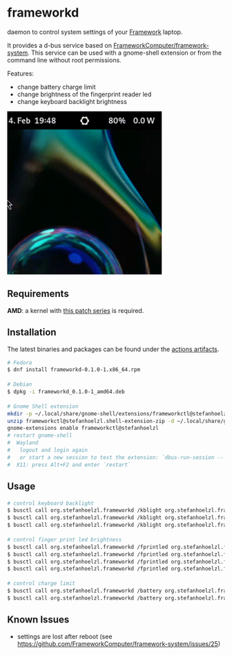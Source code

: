 # frameworkd
daemon to control system settings of your [Framework](https://frame.work/de/en) laptop.

It provides a d-bus service based on [FrameworkComputer/framework-system](https://github.com/FrameworkComputer/framework-system).
This service can be used with a gnome-shell extension or from the command line without root permissions.

Features:
* change battery charge limit
* change brightness of the fingerprint reader led
* change keyboard backlight brightness

![How it works](howitworks.gif)

## Requirements
__AMD__: a kernel with [this patch series](https://patchwork.kernel.org/project/chrome-platform/list/?series=804326) is required.

## Installation
The latest binaries and packages can be found under the [actions artifacts](/https://github.com/stefanhoelzl/frameworkd/actions?query=branch%3Amain+is%3Asuccess).
```bash
# Fedora
$ dnf install frameworkd-0.1.0-1.x86_64.rpm

# Debian
$ dpkg -i frameworkd_0.1.0-1_amd64.deb 

# Gnome Shell extension
mkdir -p ~/.local/share/gnome-shell/extensions/frameworkctl@stefanhoelzl
unzip frameworkctl@stefanhoelzl.shell-extension-zip -d ~/.local/share/gnome-shell/extensions/frameworkctl@stefanhoelzl
gnome-extensions enable frameworkctl@stefanhoelzl
# restart gnome-shell
#  Wayland
#   logout and login again
#   or start a new session to test the extension: `dbus-run-session -- gnome-shell --nested --wayland`
#  X11: press Alt+F2 and enter `restart`
```

## Usage
```bash
# control keyboard backlight
$ busctl call org.stefanhoelzl.frameworkd /kblight org.stefanhoelzl.framework.KeybLight GetBrightness
$ busctl call org.stefanhoelzl.frameworkd /kblight org.stefanhoelzl.framework.KeybLight SetBrightness y 0
$ busctl call org.stefanhoelzl.frameworkd /kblight org.stefanhoelzl.framework.KeybLight SetBrightness y 100

# control finger print led brightness
$ busctl call org.stefanhoelzl.frameworkd /fprintled org.stefanhoelzl.framework.FprintLed GetBrightnessLevel
$ busctl call org.stefanhoelzl.frameworkd /fprintled org.stefanhoelzl.framework.FprintLed SetBrightnessLevel y 1
$ busctl call org.stefanhoelzl.frameworkd /fprintled org.stefanhoelzl.framework.FprintLed SetBrightnessLevel y 2
$ busctl call org.stefanhoelzl.frameworkd /fprintled org.stefanhoelzl.framework.FprintLed SetBrightnessLevel y 3

# control charge limit
$ busctl call org.stefanhoelzl.frameworkd /battery org.stefanhoelzl.framework.Battery GetChargeLimit
$ busctl call org.stefanhoelzl.frameworkd /battery org.stefanhoelzl.framework.Battery SetChargeLimit y 80
```

## Known Issues
* settings are lost after reboot (see https://github.com/FrameworkComputer/framework-system/issues/25)
